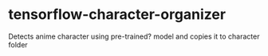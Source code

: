 # tensorflow-character-organizer
 Detects anime character using pre-trained? model and copies it to character folder
